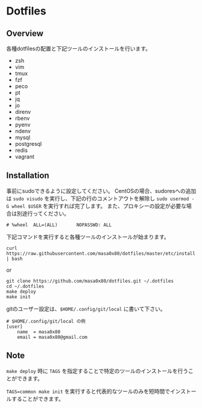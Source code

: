 # Dotfiles

## Overview

各種dotfilesの配置と下記ツールのインストールを行います。

- zsh
- vim
- tmux
- fzf
- peco
- pt
- jq
- jo
- direnv
- rbenv
- pyenv
- ndenv
- mysql
- postgresql
- redis
- vagrant

## Installation

事前にsudoできるように設定してください。
CentOSの場合、sudoresへの追加は `sudo visudo` を実行し、下記の行のコメントアウトを解除し `sudo usermod -G wheel $USER` を実行すれば完了します。
また、プロキシーの設定が必要な場合は別途行ってください。

```
# %wheel  ALL=(ALL)       NOPASSWD: ALL
```

下記コマンドを実行すると各種ツールのインストールが始まります。

```
curl https://raw.githubusercontent.com/masa0x80/dotfiles/master/etc/install | bash
```

or

```
git clone https://github.com/masa0x80/dotfiles.git ~/.dotfiles
cd ~/.dotfiles
make deploy
make init
```

gitのユーザー設定は、`$HOME/.config/git/local` に書いて下さい。

```
# $HOME/.config/git/local の例
[user]
	name  = masa0x80
	email = masa0x80@gmail.com
```

## Note

`make deploy` 時に `TAGS` を指定することで特定のツールのインストールを行うことができます。

`TAGS=common make init` を実行すると代表的なツールのみを短時間でインストールすることができます。

